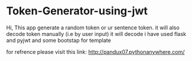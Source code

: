 # Token-Generator-using-jwt
Hi,
This app generate a random token or ur sentence token.
it will also decode token manually (i.e by user input) it will decode
i have used flask and pyjwt and some bootstap for template

for refrence please visit this link:
http://pandux07.pythonanywhere.com/
